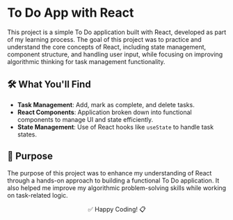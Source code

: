 # To Do App with React

This project is a simple To Do application built with React, developed as part of my learning process. The goal of this project was to practice and understand the core concepts of React, including state management, component structure, and handling user input, while focusing on improving algorithmic thinking for task management functionality.

## 🛠 What You'll Find

- **Task Management**: Add, mark as complete, and delete tasks.
- **React Components**: Application broken down into functional components to manage UI and state efficiently.
- **State Management**: Use of React hooks like `useState` to handle task states.

## 🎯 Purpose

The purpose of this project was to enhance my understanding of React through a hands-on approach to building a functional To Do application. It also helped me improve my algorithmic problem-solving skills while working on task-related logic.

<p align="center"> ✅ Happy Coding! 📋 </p>
